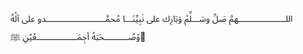 اللــــــــــــــــــــهمَّ صَلِّ وسَـــلِّمْ وَبَارِك على نَبِيِّنَـــا مُحمَّـــــــــــــــــــــــــدو على آلْهُ ﯙصُــــــــــحَبَهُ أجِمَـــــــــــــــــعُيُنِ ﷺ💚
